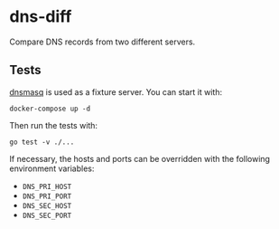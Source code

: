 # dns-diff

Compare DNS records from two different servers.

## Tests

[dnsmasq](http://www.thekelleys.org.uk/dnsmasq/doc.html) is used as a
fixture server. You can start it with:

    docker-compose up -d

Then run the tests with:

    go test -v ./...

If necessary, the hosts and ports can be overridden with the following
environment variables:

- `DNS_PRI_HOST`
- `DNS_PRI_PORT`
- `DNS_SEC_HOST`
- `DNS_SEC_PORT`
